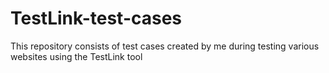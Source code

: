 # TestLink-test-cases
This repository consists of test cases created by me during testing various websites using the TestLink tool
